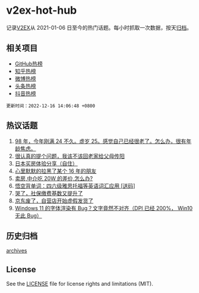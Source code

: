 # v2ex-hot-hub

 记录[V2EX](https://www.v2ex.com/)从 2021-01-06 日至今的热门话题。每小时抓取一次数据，按天[归档](archives)。
 
 ## 相关项目

- [GitHub热榜](https://github.com/lonnyzhang423/github-hot-hub)
- [知乎热榜](https://github.com/lonnyzhang423/zhihu-hot-hub)
- [微博热榜](https://github.com/lonnyzhang423/weibo-hot-hub)
- [头条热榜](https://github.com/lonnyzhang423/toutiao-hot-hub)
- [抖音热榜](https://github.com/lonnyzhang423/douyin-hot-hub)


 `更新时间：2022-12-16 14:06:48 +0800`

## 热议话题

1. [98 年，今年刚满 24 不久。虚岁 25。感觉自己已经很老了。怎么办，很有年龄焦虑。](https://www.v2ex.com/t/902854)
1. [很认真的提个问题，我该不该回老家给父母传阳](https://www.v2ex.com/t/902756)
1. [日本买房体验分享（自住）](https://www.v2ex.com/t/902719)
1. [心里默默的拉黑了某个 16 年的朋友](https://www.v2ex.com/t/902851)
1. [卖房,中介吃 20W 的差价,怎么办?](https://www.v2ex.com/t/902863)
1. [悟空背单词：四六级雅思托福等英语词汇应用 [送码]](https://www.v2ex.com/t/902711)
1. [哭了，社保缴费基数又提升了](https://www.v2ex.com/t/902713)
1. [京东废了，自营店开始虚假发货了](https://www.v2ex.com/t/902714)
1. [Windows 11 的字体渲染有 Bug？文字竟然不对齐（DPI 已经 200%， Win10 无此 Bug）](https://www.v2ex.com/t/902789)

## 历史归档

[archives](archives)

## License

See the [LICENSE](LICENSE) file for license rights and limitations (MIT).
